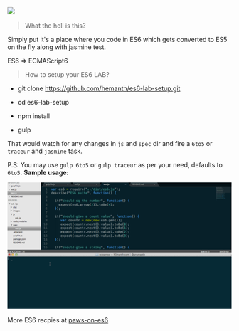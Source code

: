 ![](https://travis-ci.org/hemanth/es6-lab-setup.svg?branch=master)

> What the hell is this?

Simply put it's a place where you code in ES6 which gets converted to ES5 on the fly along with jasmine test.

ES6 => ECMAScript6

> How to setup your ES6 LAB?

* git clone https://github.com/hemanth/es6-lab-setup.git

* cd es6-lab-setup

* npm install 

* gulp

That would watch for any changes in `js` and `spec` dir and fire a `6to5` or `traceur` and `jasmine` task.

P.S: You may use `gulp 6to5` or `gulp traceur` as per your need, defaults to `6to5`.
__Sample usage:__

![](/images/es6-lab.gif)


More ES6 recpies at [paws-on-es6](https://github.com/hemanth/paws-on-es6)

